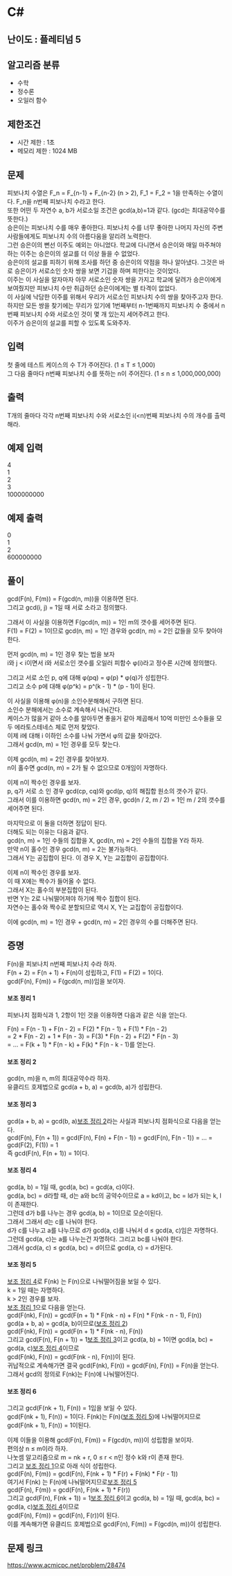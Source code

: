 # C#

## 난이도 : 플레티넘 5

## 알고리즘 분류
  - 수학
  - 정수론
  - 오일러 함수

## 제한조건
  - 시간 제한 : 1초
  - 메모리 제한 : 1024 MB

## 문제
피보나치 수열은 F_n = F_{n-1} + F_{n-2} (n > 2), F_1 = F_2 = 1을 만족하는 수열이다. F_n을 n번째 피보나치 수라고 한다.<br/>
또한 어떤 두 자연수 a, b가 서로소일 조건은 gcd(a,b)=1과 같다. (gcd는 최대공약수를 뜻한다.)<br/>
승은이는 피보나치 수를 매우 좋아한다. 피보나치 수를 너무 좋아한 나머지 자신의 주변 사람들에게도 피보나치 수의 아름다움을 알리려 노력한다.<br/>
그런 승은이의 뻔선 이주도 예외는 아니었다. 학교에 다니면서 승은이와 매일 마주쳐야 하는 이주는 승은이의 설교를 더 이상 들을 수 없었다.<br/>
승은이의 설교를 피하기 위해 조사를 하던 중 승은이의 약점을 하나 알아냈다. 그것은 바로 승은이가 서로소인 숫자 쌍을 보면 기겁을 하며 피한다는 것이었다.<br/>
이주는 이 사실을 알자마자 아무 서로소인 숫자 쌍을 가지고 학교에 달려가 승은이에게 보여줬지만 피보나치 수만 취급하던 승은이에게는 별 타격이 없었다.<br/>
이 사실에 낙담한 이주를 위해서 우리가 서로소인 피보나치 수의 쌍을 찾아주고자 한다. 하지만 모든 쌍을 찾기에는 무리가 있기에 1번째부터 n-1번째까지 피보나치 수 중에서 n번째 피보나치 수와 서로소인 것이 몇 개 있는지 세어주려고 한다.<br/>
이주가 승은이의 설교를 피할 수 있도록 도와주자.<br/>


## 입력
첫 줄에 테스트 케이스의 수 T가 주어진다. (1 ≤ T ≤ 1,000)<br/>
그 다음 줄마다 n번째 피보나치 수를 뜻하는 n이 주어진다. (1 ≤ n ≤ 1,000,000,000)<br/>


## 출력
T개의 줄마다 각각 n번째 피보나치 수와 서로소인 i(<n)번째 피보나치 수의 개수를 출력해라.<br/>


## 예제 입력
4<br/>
1<br/>
2<br/>
3<br/>
1000000000<br/>


## 예제 출력
0<br/>
1<br/>
2<br/>
600000000<br/>


## 풀이
gcd(F(n), F(m)) = F(gcd(n, m))을 이용하면 된다.<br/>
그리고 gcd(i, j) = 1일 때 서로 소라고 정의했다.<br/>


그래서 이 사실을 이용하면 F(gcd(n, m)) = 1인 m의 갯수를 세어주면 된다.<br/>
F(1) = F(2) = 1이므로 gcd(n, m) = 1인 경우와 gcd(n, m) = 2인 값들을 모두 찾아야 한다.<br/>


먼저 gcd(n, m) = 1인 경우 찾는 법을 보자<br/>
i와 j < i이면서 i와 서로소인 갯수를 오일러 피함수 φ(i)라고 정수론 시간에 정의했다.<br/>


그리고 서로 소인 p, q에 대해 φ(pq) = φ(p) * φ(q)가 성립한다.<br/>
그리고 소수 p에 대해 φ(p^k) = p^(k - 1) * (p - 1)이 된다.<br/>


이 사실을 이용해 φ(n)을 소인수분해해서 구하면 된다.<br/>
소인수 분해에서는 소수로 계속해서 나눠간다.<br/>
케이스가 많을거 같아 소수를 알아두면 좋을거 같아 제곱해서 10억 미만인 소수들을 모두 에라토스테네스 체로 먼저 찾았다.<br/>
이제 i에 대해 i 이하인 소수를 나눠 가면서 φ의 값을 찾아갔다.<br/>
그래서 gcd(n, m) = 1인 경우를 모두 찾는다.<br/>


이제 gcd(n, m) = 2인 경우를 찾아보자.<br/>
n이 홀수면 gcd(n, m) = 2가 될 수 없으므로 0개임이 자명하다.<br/>


이제 n이 짝수인 경우를 보자.<br/>
p, q가 서로 소 인 경우 gcd(cp, cq)와 gcd(p, q)의 해집합 원소의 갯수가 같다.<br/>
그래서 이를 이용하면 gcd(n, m) = 2인 경우, gcd(n / 2, m / 2) = 1인 m / 2의 갯수를 세어주면 된다.<br/>


마지막으로 이 둘을 더하면 정답이 된다.<br/>
더해도 되는 이유는 다음과 같다.<br/>
gcd(n, m) = 1인 수들의 집합을 X, gcd(n, m) = 2인 수들의 집합을 Y라 하자.<br/>
만약 n이 홀수인 경우 gcd(n, m) = 2는 불가능하다.<br/>
그래서 Y는 공집합이 된다. 이 경우 X, Y는 교집합이 공집합이다.<br/>


이제 n이 짝수인 경우를 보자.<br/>
이 때 X에는 짝수가 들어올 수 없다.<br/>
그래서 X는 홀수의 부분집합이 된다.<br/>
반면 Y는 2로 나눠떨어져야 하기에 짝수 집합이 된다.<br/>
자연수는 홀수와 짝수로 분할되므로 역시 X, Y는 교집합이 공집합이다.<br/>


이에 gcd(n, m) = 1인 경우 + gcd(n, m) = 2인 경우의 수를 더해주면 된다.<br/>



## 증명
F(n)을 피보나치 n번째 피보나치 수라 하자.<br/>
F(n + 2) = F(n + 1) + F(n)이 성립하고, F(1) = F(2) = 1이다.<br/>
gcd(F(n), F(m)) = F(gcd(n, m))임을 보이자.<br/>


#### 보조 정리 1
피보나치 점화식과 1, 2항이 1인 것을 이용하면 다음과 같은 식을 얻는다.<br/>

F(n) = F(n - 1) + F(n - 2) = F(2) * F(n - 1) + F(1) * F(n - 2)<br/>
= 2 * F(n - 2) + 1 * F(n - 3) = F(3) * F(n - 2) + F(2) * F(n - 3)<br/> 
= ... = F(k + 1) * F(n - k) + F(k) * F(n - k - 1)를 얻는다.<br/>


#### 보조 정리 2
gcd(n, m)을 n, m의 최대공약수라 하자.<br/>
유클리드 호제법으로 gcd(a + b, a) = gcd(b, a)가 성립한다.<br/>


#### 보조 정리 3
gcd(a + b, a) = gcd(b, a)[보조 정리 2](#보조-정리-2)라는 사실과 피보나치 점화식으로 다음을 얻는다.<br/>
gcd(F(n), F(n + 1)) = gcd(F(n), F(n) + F(n - 1)) = gcd(F(n), F(n - 1)) = ... = gcd(F(2), F(1)) = 1<br/>
즉 gcd(F(n), F(n + 1)) = 1이다.<br/>


#### 보조 정리 4
gcd(a, b) = 1일 때, gcd(a, bc) = gcd(a, c)이다.<br/>
gcd(a, bc) = d라할 때, d는 a와 bc의 공약수이므로 a = kd이고, bc = ld가 되는 k, l이 존재한다.<br/>
그런데 d가 b를 나누는 경우 gcd(a, b) = 1이므로 모순이된다.<br/>
그래서 그래서 d는 c를 나눠야 한다.<br/>
d가 c를 나누고 a를 나누므로 d가 gcd(a, c)를 나눠서 d ≤ gcd(a, c)임은 자명하다.<br/>
그런데 gcd(a, c)는 a를 나누는건 자명하다. 그리고 bc를 나눠야 한다.<br/>
그래서 gcd(a, c) ≤ gcd(a, bc) = d이므로 gcd(a, c) = d가된다.<br/>


#### 보조 정리 5
[보조 정리 4](#보조-정리-4)로 F(nk) 는 F(n)으로 나눠떨어짐을 보일 수 있다.<br/>
k = 1일 때는 자명하다.<br/>
k > 2인 경우를 보자.<br/>
[보조 정리 1](#보조-정리-1)으로 다음을 얻는다.<br/>
gcd(F(nk), F(n)) = gcd(F(n + 1) * F(nk - n) + F(n) * F(nk - n - 1), F(n))<br/>
gcd(a + b, a) = gcd(a, b)이므로([보조 정리 2](#보조-정리-2))<br/>
gcd(F(nk), F(n)) = gcd(F(n + 1) * F(nk - n), F(n))<br/>
그리고 gcd(F(n), F(n + 1)) = 1[보조 정리 3](#보조-정리-3)이고 gcd(a, b) = 1이면 gcd(a, bc) = gcd(a, c)[보조 정리 4](#보조-정리-4)이므로<br/>
gcd(F(nk), F(n)) = gcd(F(nk - n), F(n))이 된다.<br/>
귀납적으로 계속해가면 결국 gcd(F(nk), F(n)) = gcd(F(n), F(n)) = F(n)을 얻는다.<br/>
그래서 gcd의 정의로 F(nk)는 F(n)에 나눠떨어진다.<br/>


#### 보조 정리 6
그리고 gcd(F(nk + 1), F(n)) = 1임을 보일 수 있다.<br/>
gcd(F(nk + 1), F(n)) = 1이다. F(nk)는 F(n)([보조 정리 5](#보조-정리-5))에 나눠떨어지므로 gcd(F(nk + 1), F(n)) = 1이된다.<br/>



이제 이들을 이용해 gcd(F(n), F(m)) = F(gcd(n, m))이 성립함을 보이자.<br/>
편의상 n ≤ m이라 하자.<br/>
나눗셈 알고리즘으로 m = nk + r, 0 ≤ r < n인 정수 k와 r이 존재 한다.<br/>
그리고 [보조 정리 1](#보조-정리-1)으로 아래 식이 성립한다.<br/>
gcd(F(n), F(m)) = gcd(F(n), F(nk + 1) * F(r) + F(nk) * F(r - 1))<br/>
여기서 F(nk) 는 F(n)에 나눠떨어지므로[보조 정리 5](#보조-정리-5)<br/>
gcd(F(n), F(m)) = gcd(F(n), F(nk + 1) * F(r))<br/>
그리고 gcd(F(n), F(nk + 1)) = 1[보조 정리 6](#보조-정리-6)이고 gcd(a, b) = 1일 때, gcd(a, bc) = gcd(a, c)[보조 정리 4](#보조-정리-4)이므로<br/>
gcd(F(n), F(m)) = gcd(F(n), F(r))이 된다.<br/>
이를 계속해가면 유클리드 호제법으로 gcd(F(n), F(m)) = F(gcd(n, m))이 성립한다.<br/>


## 문제 링크
https://www.acmicpc.net/problem/28474